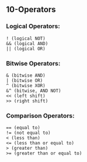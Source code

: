 ## 10-Operators

### Logical Operators:

    ! (logical NOT)
    && (logical AND)
    || (logical OR)

### Bitwise Operators:

    & (bitwise AND)
    | (bitwise OR)
    ^ (bitwise XOR)
    &^ (bitwise, AND NOT)
    << (left shift)
    >> (right shift)

### Comparison Operators:

    == (equal to)
    != (not equal to)
    < (less than)
    <= (less than or equal to)
    > (greater than)
    >= (greater than or equal to)